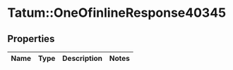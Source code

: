 # Tatum::OneOfinlineResponse40345

## Properties
Name | Type | Description | Notes
------------ | ------------- | ------------- | -------------

